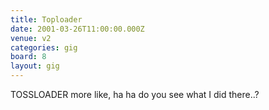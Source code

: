 ```yaml
---
title: Toploader
date: 2001-03-26T11:00:00.000Z
venue: v2
categories: gig
board: 8
layout: gig
---
```

TOSSLOADER more like, ha ha do you see what I did there..?
